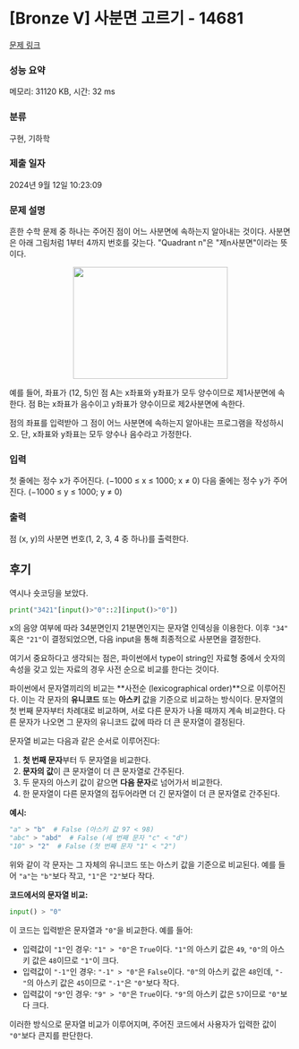 # [Bronze V] 사분면 고르기 - 14681

[문제 링크](https://www.acmicpc.net/problem/14681)

### 성능 요약

메모리: 31120 KB, 시간: 32 ms

### 분류

구현, 기하학

### 제출 일자

2024년 9월 12일 10:23:09

### 문제 설명

<p>흔한 수학 문제 중 하나는 주어진 점이 어느 사분면에 속하는지 알아내는 것이다. 사분면은 아래 그림처럼 1부터 4까지 번호를 갖는다. "Quadrant n"은 "제n사분면"이라는 뜻이다.</p>

<p style="text-align: center;"><img alt="" src="https://onlinejudgeimages.s3-ap-northeast-1.amazonaws.com/problem/14681/1.png" style="width: 276px; height: 200px;"></p>

<p>예를 들어, 좌표가 (12, 5)인 점 A는 x좌표와 y좌표가 모두 양수이므로 제1사분면에 속한다. 점 B는 x좌표가 음수이고 y좌표가 양수이므로 제2사분면에 속한다.</p>

<p>점의 좌표를 입력받아 그 점이 어느 사분면에 속하는지 알아내는 프로그램을 작성하시오. 단, x좌표와 y좌표는 모두 양수나 음수라고 가정한다.</p>

### 입력

 <p>첫 줄에는 정수 x가 주어진다. (−1000 ≤ x ≤ 1000; x ≠ 0) 다음 줄에는 정수 y가 주어진다. (−1000 ≤ y ≤ 1000; y ≠ 0)</p>

### 출력

 <p>점 (x, y)의 사분면 번호(1, 2, 3, 4 중 하나)를 출력한다.</p>

## 후기

역시나 숏코딩을 보았다.

```python
print("3421"[input()>"0"::2][input()>"0"])
```

x의 음양 여부에 따라 34분면인지 21분면인지는 문자열 인덱싱을 이용한다.
이후 `"34"` 혹은 `"21"`이 결정되었으면, 다음 input을 통해 최종적으로 사분면을 결정한다.

여기서 중요하다고 생각되는 점은, 파이썬에서 type이 string인 자료형 중에서 숫자의 속성을 갖고 있는 자료의 경우 사전 순으로 비교를 한다는 것이다.

파이썬에서 문자열끼리의 비교는 **사전순 (lexicographical order)**으로 이루어진다. 이는 각 문자의 **유니코드** 또는 **아스키** 값을 기준으로 비교하는 방식이다. 문자열의 첫 번째 문자부터 차례대로 비교하며, 서로 다른 문자가 나올 때까지 계속 비교한다. 다른 문자가 나오면 그 문자의 유니코드 값에 따라 더 큰 문자열이 결정된다.

문자열 비교는 다음과 같은 순서로 이루어진다:

1. **첫 번째 문자**부터 두 문자열을 비교한다.
2. **문자의 값**이 큰 문자열이 더 큰 문자열로 간주된다.
3. 두 문자의 아스키 값이 같으면 **다음 문자**로 넘어가서 비교한다.
4. 한 문자열이 다른 문자열의 접두어라면 더 긴 문자열이 더 큰 문자열로 간주된다.

**예시:**

```python
"a" > "b"  # False (아스키 값 97 < 98)
"abc" > "abd"  # False (세 번째 문자 "c" < "d")
"10" > "2"  # False (첫 번째 문자 "1" < "2")
```

위와 같이 각 문자는 그 자체의 유니코드 또는 아스키 값을 기준으로 비교된다. 예를 들어 `"a"`는 `"b"`보다 작고, `"1"`은 `"2"`보다 작다.

**코드에서의 문자열 비교:**

```python
input() > "0"
```

이 코드는 입력받은 문자열과 `"0"`을 비교한다. 예를 들어:

- 입력값이 `"1"`인 경우: `"1" > "0"`은 `True`이다. `"1"`의 아스키 값은 `49`, `"0"`의 아스키 값은 `48`이므로 `"1"`이 크다.
- 입력값이 `"-1"`인 경우: `"-1" > "0"`은 `False`이다. `"0"`의 아스키 값은 `48`인데, `"-"`의 아스키 값은 `45`이므로 `"-1"`은 `"0"`보다 작다.
- 입력값이 `"9"`인 경우: `"9" > "0"`은 `True`이다. `"9"`의 아스키 값은 `57`이므로 `"0"`보다 크다.

이러한 방식으로 문자열 비교가 이루어지며, 주어진 코드에서 사용자가 입력한 값이 `"0"`보다 큰지를 판단한다.
